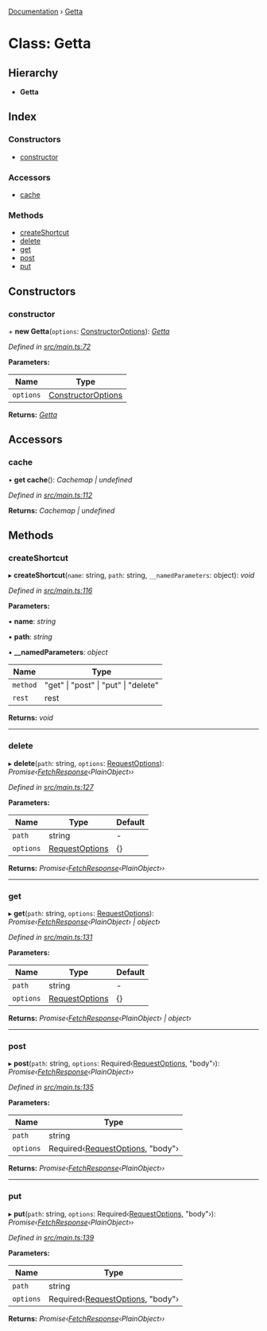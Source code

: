 [Documentation](../README.md) › [Getta](getta.md)

# Class: Getta

## Hierarchy

* **Getta**

## Index

### Constructors

* [constructor](getta.md#constructor)

### Accessors

* [cache](getta.md#cache)

### Methods

* [createShortcut](getta.md#createshortcut)
* [delete](getta.md#delete)
* [get](getta.md#get)
* [post](getta.md#post)
* [put](getta.md#put)

## Constructors

###  constructor

\+ **new Getta**(`options`: [ConstructorOptions](../interfaces/constructoroptions.md)): *[Getta](getta.md)*

*Defined in [src/main.ts:72](https://github.com/badbatch/getta/blob/301b5cf/src/main.ts#L72)*

**Parameters:**

Name | Type |
------ | ------ |
`options` | [ConstructorOptions](../interfaces/constructoroptions.md) |

**Returns:** *[Getta](getta.md)*

## Accessors

###  cache

• **get cache**(): *Cachemap | undefined*

*Defined in [src/main.ts:112](https://github.com/badbatch/getta/blob/301b5cf/src/main.ts#L112)*

**Returns:** *Cachemap | undefined*

## Methods

###  createShortcut

▸ **createShortcut**(`name`: string, `path`: string, `__namedParameters`: object): *void*

*Defined in [src/main.ts:116](https://github.com/badbatch/getta/blob/301b5cf/src/main.ts#L116)*

**Parameters:**

▪ **name**: *string*

▪ **path**: *string*

▪ **__namedParameters**: *object*

Name | Type |
------ | ------ |
`method` | "get" &#124; "post" &#124; "put" &#124; "delete" |
`rest` | rest |

**Returns:** *void*

___

###  delete

▸ **delete**(`path`: string, `options`: [RequestOptions](../interfaces/requestoptions.md)): *Promise‹[FetchResponse](../interfaces/fetchresponse.md)‹PlainObject››*

*Defined in [src/main.ts:127](https://github.com/badbatch/getta/blob/301b5cf/src/main.ts#L127)*

**Parameters:**

Name | Type | Default |
------ | ------ | ------ |
`path` | string | - |
`options` | [RequestOptions](../interfaces/requestoptions.md) | {} |

**Returns:** *Promise‹[FetchResponse](../interfaces/fetchresponse.md)‹PlainObject››*

___

###  get

▸ **get**(`path`: string, `options`: [RequestOptions](../interfaces/requestoptions.md)): *Promise‹[FetchResponse](../interfaces/fetchresponse.md)‹PlainObject› | object›*

*Defined in [src/main.ts:131](https://github.com/badbatch/getta/blob/301b5cf/src/main.ts#L131)*

**Parameters:**

Name | Type | Default |
------ | ------ | ------ |
`path` | string | - |
`options` | [RequestOptions](../interfaces/requestoptions.md) | {} |

**Returns:** *Promise‹[FetchResponse](../interfaces/fetchresponse.md)‹PlainObject› | object›*

___

###  post

▸ **post**(`path`: string, `options`: Required‹[RequestOptions](../interfaces/requestoptions.md), "body"›): *Promise‹[FetchResponse](../interfaces/fetchresponse.md)‹PlainObject››*

*Defined in [src/main.ts:135](https://github.com/badbatch/getta/blob/301b5cf/src/main.ts#L135)*

**Parameters:**

Name | Type |
------ | ------ |
`path` | string |
`options` | Required‹[RequestOptions](../interfaces/requestoptions.md), "body"› |

**Returns:** *Promise‹[FetchResponse](../interfaces/fetchresponse.md)‹PlainObject››*

___

###  put

▸ **put**(`path`: string, `options`: Required‹[RequestOptions](../interfaces/requestoptions.md), "body"›): *Promise‹[FetchResponse](../interfaces/fetchresponse.md)‹PlainObject››*

*Defined in [src/main.ts:139](https://github.com/badbatch/getta/blob/301b5cf/src/main.ts#L139)*

**Parameters:**

Name | Type |
------ | ------ |
`path` | string |
`options` | Required‹[RequestOptions](../interfaces/requestoptions.md), "body"› |

**Returns:** *Promise‹[FetchResponse](../interfaces/fetchresponse.md)‹PlainObject››*

